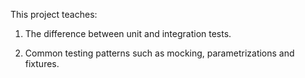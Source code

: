 This project teaches:

1. The difference between unit and integration tests.

2. Common testing patterns such as mocking, parametrizations and fixtures.